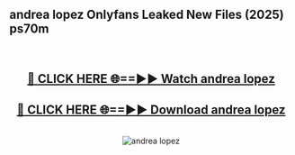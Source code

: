 <h2>andrea lopez Onlyfans Leaked New Files (2025) ps70m</h2>
<br>
<div align="center">
<h2><a href="https://mediafiles.top/andrea_lopez&ref=git" rel="nofollow">🔴 CLICK HERE 🌐==►► Watch andrea lopez</a></h2>
<h2><a href="https://mediafiles.top/andrea_lopez&ref=git" rel="nofollow">🔴 CLICK HERE 🌐==►► Download andrea lopez</a></h2>
<br>
<a href="https://mediafiles.top/andrea_lopez&ref=git" rel="nofollow" data-target="animated-image.originalLink"><img src="https://i.ibb.co.com/xMMVF88/686577567.gif" alt="andrea lopez" style="max-width: 100%; display: inline-block;" data-target="animated-image.originalImage"></a>
</div>
<br>
<br>